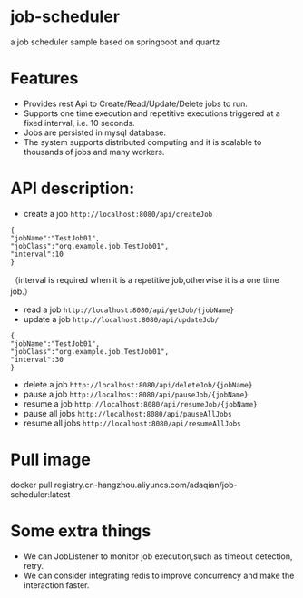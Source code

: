 # job-scheduler
a job scheduler sample based on springboot and quartz
# Features
* Provides rest Api to Create/Read/Update/Delete jobs to run.
* Supports one time execution and repetitive executions triggered at a fixed interval,
  i.e. 10 seconds.
* Jobs are persisted in mysql database.
* The system supports distributed computing and it is scalable to thousands of jobs and many workers.
# API description:
- create a job
`http://localhost:8080/api/createJob`
```
{
"jobName":"TestJob01",
"jobClass":"org.example.job.TestJob01",
"interval":10
}
```
（interval is required when it is a repetitive job,otherwise it is a one time job.）
- read a job
`http://localhost:8080/api/getJob/{jobName}`
- update a job
`http://localhost:8080/api/updateJob/`
```
{
"jobName":"TestJob01",
"jobClass":"org.example.job.TestJob01",
"interval":30
}
```
- delete a job
`http://localhost:8080/api/deleteJob/{jobName}`
- pause a job
`http://localhost:8080/api/pauseJob/{jobName}`
- resume a job
`http://localhost:8080/api/resumeJob/{jobName}`
- pause all jobs
`http://localhost:8080/api/pauseAllJobs`
- resume all jobs
`http://localhost:8080/api/resumeAllJobs`
# Pull image
docker pull registry.cn-hangzhou.aliyuncs.com/adaqian/job-scheduler:latest
# Some extra things
- We can JobListener to monitor job execution,such as timeout detection, retry.
- We can consider integrating redis to improve concurrency and make the interaction faster.